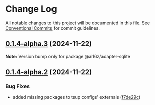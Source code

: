 # Change Log

All notable changes to this project will be documented in this file.
See [Conventional Commits](https://conventionalcommits.org) for commit guidelines.

## [0.1.4-alpha.3](https://github.com/oguzserdar/eliza/compare/v0.1.4-alpha.2...v0.1.4-alpha.3) (2024-11-22)

**Note:** Version bump only for package @ai16z/adapter-sqlite





## [0.1.4-alpha.2](https://github.com/oguzserdar/eliza/compare/v0.0.10...v0.1.4-alpha.2) (2024-11-22)


### Bug Fixes

* added missing packages to tsup configs' externals ([f7de29c](https://github.com/oguzserdar/eliza/commit/f7de29cf2ed452e08fa68ebd44360f5bc5a3bf20))
